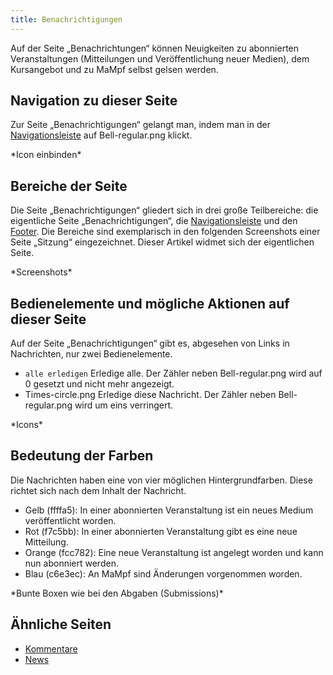 ```yaml
---
title: Benachrichtigungen
---
```

Auf der Seite „Benachrichtungen“ können Neuigkeiten zu abonnierten Veranstaltungen (Mitteilungen und Veröffentlichung neuer Medien), dem Kursangebot und zu MaMpf selbst gelsen werden.

## Navigation zu dieser Seite
Zur Seite „Benachrichtigungen“ gelangt man, indem man in der [Navigationsleiste](nav-bar.md) auf Bell-regular.png klickt.

\*Icon einbinden\*

## Bereiche der Seite
Die Seite „Benachrichtigungen“ gliedert sich in drei große Teilbereiche: die eigentliche Seite „Benachrichtigungen“, die [Navigationsleiste](nav-bar.md) und den [Footer](footer.md). Die Bereiche sind exemplarisch in den folgenden Screenshots einer Seite „Sitzung“ eingezeichnet. Dieser Artikel widmet sich der eigentlichen Seite.

\*Screenshots\*

## Bedienelemente und mögliche Aktionen auf dieser Seite
Auf der Seite „Benachrichtigungen“ gibt es, abgesehen von Links in Nachrichten, nur zwei Bedienelemente.

* `alle erledigen` Erledige alle. Der Zähler neben Bell-regular.png wird auf 0 gesetzt und nicht mehr angezeigt.
* Times-circle.png Erledige diese Nachricht. Der Zähler neben Bell-regular.png wird um eins verringert.

\*Icons\*

## Bedeutung der Farben
Die Nachrichten haben eine von vier möglichen Hintergrundfarben. Diese richtet sich nach dem Inhalt der Nachricht.

* Gelb (ffffa5): In einer abonnierten Veranstaltung ist ein neues Medium veröffentlicht worden.
* Rot (f7c5bb): In einer abonnierten Veranstaltung gibt es eine neue Mitteilung.
* Orange (fcc782): Eine neue Veranstaltung ist angelegt worden und kann nun abonniert werden.
* Blau (c6e3ec): An MaMpf sind Änderungen vorgenommen worden.

\*Bunte Boxen wie bei den Abgaben (Submissions)\*

## Ähnliche Seiten
* [Kommentare](comments.md)
* [News](news.md)
